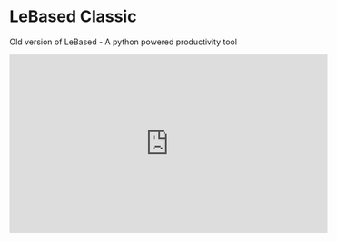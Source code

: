# LeBased Classic
Old version of LeBased - A python powered productivity tool

<iframe width="560" height="315" src="https://www.youtube.com/embed/8uGC1kIWIlc?si=tBNtbbW6MZ6Bumsu" title="YouTube video player" frameborder="0" allow="accelerometer; autoplay; clipboard-write; encrypted-media; gyroscope; picture-in-picture; web-share" referrerpolicy="strict-origin-when-cross-origin" allowfullscreen></iframe>
